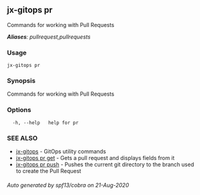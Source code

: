 ## jx-gitops pr

Commands for working with Pull Requests

***Aliases**: pullrequest,pullrequests*

### Usage

```
jx-gitops pr
```

### Synopsis

Commands for working with Pull Requests

### Options

```
  -h, --help   help for pr
```

### SEE ALSO

* [jx-gitops](jx-gitops.md)	 - GitOps utility commands
* [jx-gitops pr get](jx-gitops_pr_get.md)	 - Gets a pull request and displays fields from it
* [jx-gitops pr push](jx-gitops_pr_push.md)	 - Pushes the current git directory to the branch used to create the Pull Request

###### Auto generated by spf13/cobra on 21-Aug-2020
